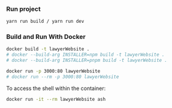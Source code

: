 ### Run project

```bash
yarn run build / yarn run dev
```

### Build and Run With Docker

```bash
docker build -t lawyerWebsite .
# docker --build-arg INSTALLER=npm build -t lawyerWebsite .
# docker --build-arg INSTALLER=pnpm build -t lawyerWebsite .

docker run -p 3000:80 lawyerWebsite
# docker run --rm -p 3000:80 lawyerWebsite
```

To access the shell within the container:

```bash
docker run -it --rm lawyerWebsite ash
```
